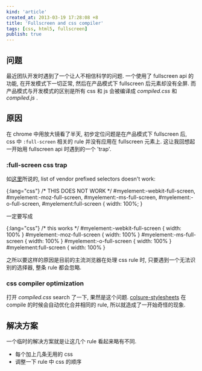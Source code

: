 ```yaml
---
kind: 'article'
created_at: 2013-03-19 17:28:08 +8
title: 'Fullscreen and css compiler'
tags: [css, html5, fullscreen]
publish: true
---
```


## 问题

最近团队开发时遇到了一个让人不相信科学的问题. 一个使用了 fullscreen api 的功能, 在开发模式下一切正常, 然后在产品模式下 fullscreen 后元素却没有全屏. 而产品模式与开发模式的区别是所有 css 和 js 会被编译成 *compiled.css* 和 *compiled.js* .

## 原因

在 chrome 中用放大镜看了半天, 初步定位问题是在产品模式下 fullscreen 后, css 中 `:full-screen` 相关的 rule 并没有应用在 fullscreen 元素上. 这让我回想起一开始用 fullscreen api 时遇到的一个 'trap'.

### :full-screen css trap

如[这里](http://www.sitepoint.com/html5-full-screen-api/)所说的, list of vendor prefixed selectors doesn't work:

{:lang="css"}
    /* THIS DOES NOT WORK */
    #myelement:-webkit-full-screen,
    #myelement:-moz-full-screen,
    #myelement:-ms-full-screen,
    #myelement:-o-full-screen,
    #myelement:full-screen {
      width: 100%;
    }

一定要写成

{:lang="css"}
    /* this works */
    #myelement:-webkit-full-screen { width: 100% }
    #myelement:-moz-full-screen    { width: 100% }
    #myelement:-ms-full-screen     { width: 100% }
    #myelement:-o-full-screen      { width: 100% }
    #myelement:full-screen         { width: 100% }

之所以要这样的原因是目前的主流浏览器在处理 css rule 时, 只要遇到一个无法识别的选择器, 整条 rule 都会忽略.

### css compiler optimization

打开 *compiled.css* search 了一下, 果然是这个问题. [colsure-stylesheets][ColsureStylesheets] 在 compile 的时候会自动优化合并相同的 rule, 所以就造成了一开始奇怪的现象.

## 解决方案

一个临时的解决方案就是让这几个 rule 看起来略有不同.

   * 每个加上几条无用的 css
   * 调整一下 rule 中 css 的顺序

[ColsureStylesheets]: https://code.google.com/p/closure-stylesheets/

